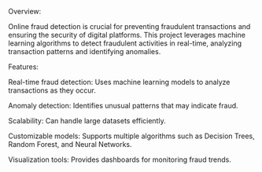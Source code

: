 Overview:

Online fraud detection is crucial for preventing fraudulent transactions and ensuring the security of digital platforms. This project leverages machine learning algorithms to detect fraudulent activities in real-time, analyzing transaction patterns and identifying anomalies.

Features:

Real-time fraud detection: Uses machine learning models to analyze transactions as they occur.

Anomaly detection: Identifies unusual patterns that may indicate fraud.

Scalability: Can handle large datasets efficiently.

Customizable models: Supports multiple algorithms such as Decision Trees, Random Forest, and Neural Networks.

Visualization tools: Provides dashboards for monitoring fraud trends.
